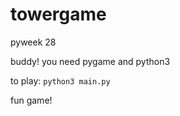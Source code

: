 # towergame
pyweek 28

buddy!
you need pygame and python3

to play:
```python3 main.py```

fun game!
